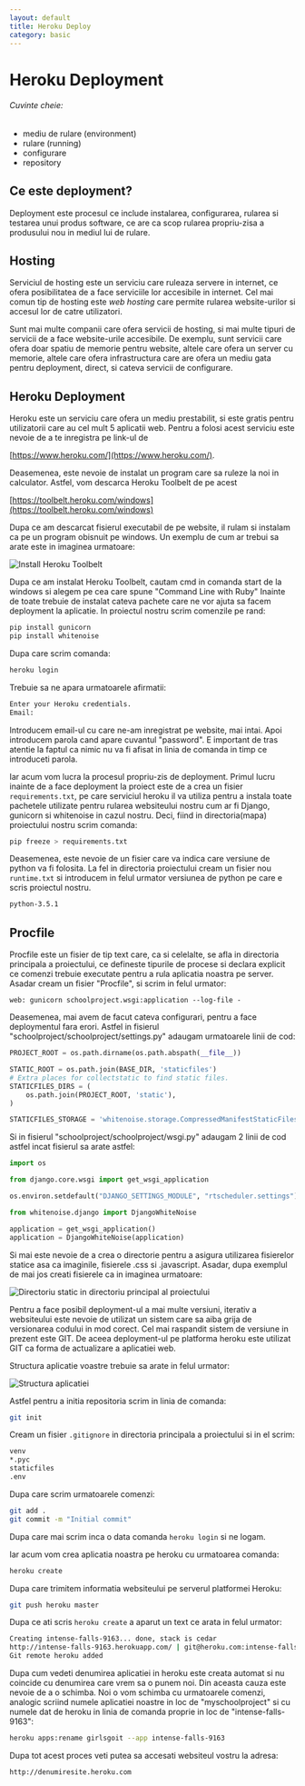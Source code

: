 ```yaml
---
layout: default
title: Heroku Deploy
category: basic
---
```


# Heroku Deployment

###### Cuvinte cheie:

* mediu de rulare (environment)
* rulare (running)
* configurare
* repository

## Ce este deployment?

Deployment este procesul ce include instalarea, configurarea, rularea si testarea unui produs software, ce are ca scop rularea propriu-zisa a produsului nou in mediul lui de rulare.

## Hosting

Serviciul de hosting este un serviciu care ruleaza servere in internet, ce ofera posibilitatea de a face serviciile lor accesibile in internet. Cel mai comun tip de hosting este *web hosting* care permite rularea website-urilor si accesul lor de catre utilizatori.

Sunt mai multe companii care ofera servicii de hosting, si mai multe tipuri de servicii de a face website-urile accesibile. De exemplu, sunt servicii care ofera doar spatiu de memorie pentru website, altele care ofera un server cu memorie, altele care ofera infrastructura care are ofera un mediu gata pentru deployment, direct, si cateva servicii de configurare. 

## Heroku Deployment

Heroku este un serviciu care ofera un mediu prestabilit, si este gratis pentru utilizatorii care au cel mult 5 aplicatii web. Pentru a folosi acest serviciu este nevoie de a te inregistra pe link-ul de 

[https://www.heroku.com/](https://www.heroku.com/).

Deasemenea, este nevoie de instalat un program care sa ruleze la noi in calculator. Astfel, vom descarca Heroku Toolbelt de pe acest 

[https://toolbelt.heroku.com/windows](https://toolbelt.heroku.com/windows)

Dupa ce am descarcat fisierul executabil de pe website, il rulam si instalam ca pe un program obisnuit pe windows. Un exemplu de cum ar trebui sa arate este in imaginea urmatoare:

![Install Heroku Toolbelt](/images/www/install_toolbelt_heroku.png)

Dupa ce am instalat Heroku Toolbelt, cautam cmd in comanda start de la windows si alegem pe cea care spune "Command Line with Ruby"
Inainte de toate trebuie de instalat cateva pachete care ne vor ajuta sa facem deployment la aplicatie. In proiectul nostru scrim comenzile pe rand:

```sh
pip install gunicorn
pip install whitenoise
```

Dupa care scrim comanda:

```sh
heroku login
```

Trebuie sa ne apara urmatoarele afirmatii:

```sh
Enter your Heroku credentials.
Email:
```

Introducem email-ul cu care ne-am inregistrat pe website, mai intai. Apoi introducem parola cand apare cuvantul "password". E important de tras atentie la faptul ca nimic nu va fi afisat in linia de comanda in timp ce introduceti parola.

Iar acum vom lucra la procesul propriu-zis de deployment. Primul lucru inainte de a face deployment la proiect este de a crea un fisier `requirements.txt`, pe care serviciul heroku il va utiliza pentru a instala toate pachetele utilizate pentru rularea websiteului nostru cum ar fi Django, gunicorn si whitenoise in cazul nostru. Deci, fiind in directoria(mapa) proiectului nostru scrim comanda:

```sh
pip freeze > requirements.txt
```

Deasemenea, este nevoie de un fisier care va indica care versiune de python va fi folosita. La fel in directoria proiectului cream un fisier nou `runtime.txt` si introducem in felul urmator versiunea de python pe care e scris proiectul nostru.

```sh
python-3.5.1
```

## Procfile
Procfile este un fisier de tip text care, ca si celelalte, se afla in directoria principala a proiectului, ce defineste tipurile de procese si declara explicit ce comenzi trebuie executate pentru a rula aplicatia noastra pe server. Asadar cream un fisier "Procfile", si scrim in felul urmator:

```
web: gunicorn schoolproject.wsgi:application --log-file -
```


Deasemenea, mai avem de facut cateva configurari, pentru a face deploymentul fara erori. Astfel in fisierul "schoolproject/schoolproject/settings.py" adaugam urmatoarele linii de cod:

```python
PROJECT_ROOT = os.path.dirname(os.path.abspath(__file__))

STATIC_ROOT = os.path.join(BASE_DIR, 'staticfiles')
# Extra places for collectstatic to find static files.
STATICFILES_DIRS = (
    os.path.join(PROJECT_ROOT, 'static'),
)

STATICFILES_STORAGE = 'whitenoise.storage.CompressedManifestStaticFilesStorage'
```

Si in fisierul "schoolproject/schoolproject/wsgi.py" adaugam 2 linii de cod astfel incat fisierul sa arate astfel:

```python
import os

from django.core.wsgi import get_wsgi_application

os.environ.setdefault("DJANGO_SETTINGS_MODULE", "rtscheduler.settings")

from whitenoise.django import DjangoWhiteNoise

application = get_wsgi_application()
application = DjangoWhiteNoise(application)
```

Si mai este nevoie de a crea o directorie pentru a asigura utilizarea fisierelor statice asa ca imaginile, fisierele .css si .javascript.
Asadar, dupa exemplul de mai jos creati fisierele ca in imaginea urmatoare:

![Directoriu static in directoriu principal al proiectului](/images/www/static_creation_deploy.png)

Pentru a face posibil deployment-ul a mai multe versiuni, iterativ a websiteului este nevoie de utilizat un sistem care sa aiba grija de versionarea codului in mod corect. Cel mai raspandit sistem de versiune in prezent este GIT. De aceea deployment-ul pe platforma heroku este utilizat GIT ca forma de actualizare a aplicatiei web.

Structura aplicatie voastre trebuie sa arate in felul urmator:

![Structura aplicatiei](/images/www/project_deploy.png)

Astfel pentru a initia repositoria scrim in linia de comanda:

```sh
git init
```

Cream un fisier `.gitignore` in directoria principala a proiectului si in el scrim:

```sh
venv
*.pyc
staticfiles
.env
```

Dupa care scrim urmatoarele comenzi:

```sh
git add .
git commit -m "Initial commit"
```

Dupa care mai scrim inca o data comanda `heroku login` si ne logam.

Iar acum vom crea aplicatia noastra pe heroku cu urmatoarea comanda:

```sh
heroku create
```

Dupa care trimitem informatia websiteului pe serverul platformei Heroku:

```sh
git push heroku master
```

Dupa ce ati scris `heroku create` a aparut un text ce arata in felul urmator:

```sh
Creating intense-falls-9163... done, stack is cedar
http://intense-falls-9163.herokuapp.com/ | git@heroku.com:intense-falls-9163.git
Git remote heroku added
```

Dupa cum vedeti denumirea aplicatiei in heroku este creata automat si nu coincide cu denumirea care vrem sa o punem noi. Din aceasta cauza este nevoie de a o schimba. 
Noi o vom schimba cu urmatoarele comenzi, analogic scriind numele aplicatiei noastre in loc de "myschoolproject" si cu numele dat de heroku in linia de comanda proprie in loc de "intense-falls-9163":

```sh
heroku apps:rename girlsgoit --app intense-falls-9163
```

Dupa tot acest proces veti putea sa accesati websiteul vostru la adresa:

```
http://denumiresite.heroku.com
```
